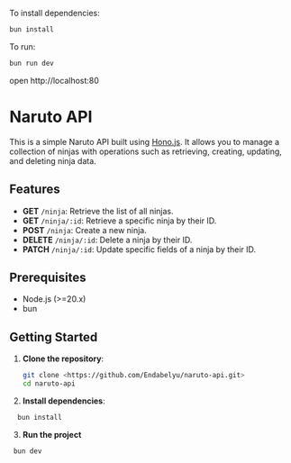 To install dependencies:

```sh
bun install
```

To run:

```sh
bun run dev
```

open http://localhost:80

# Naruto API

This is a simple Naruto API built using [Hono.js](https://hono.dev/). It allows you to manage a collection of ninjas with operations such as retrieving, creating, updating, and deleting ninja data.

## Features

- **GET** `/ninja`: Retrieve the list of all ninjas.
- **GET** `/ninja/:id`: Retrieve a specific ninja by their ID.
- **POST** `/ninja`: Create a new ninja.
- **DELETE** `/ninja/:id`: Delete a ninja by their ID.
- **PATCH** `/ninja/:id`: Update specific fields of a ninja by their ID.

## Prerequisites

- Node.js (>=20.x)
- bun

## Getting Started

1. **Clone the repository**:

   ```bash
   git clone <https://github.com/Endabelyu/naruto-api.git>
   cd naruto-api
   ```

2. **Install dependencies**:

```bash
  bun install
```

3. **Run the project**

```bash
 bun dev
```
